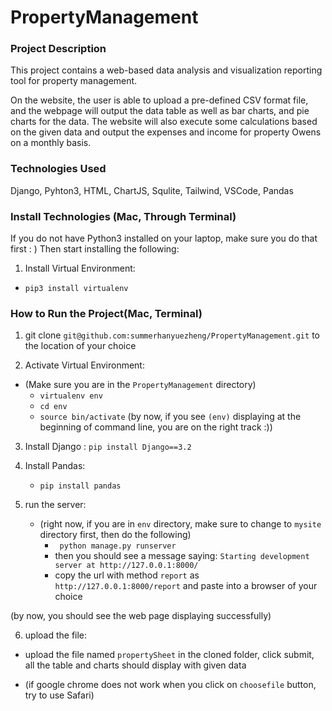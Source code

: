 # PropertyManagement
### Project Description
This project contains a web-based data analysis and visualization reporting tool for property management. 

On the website, the user is able to upload a pre-defined CSV format file, and the webpage will output the data table as well as bar charts, and pie charts for the data. The website will also execute some calculations based on the given data and output the expenses and income for property Owens on a monthly basis. 

### Technologies Used
Django, Pyhton3, HTML, ChartJS, Squlite, Tailwind, VSCode, Pandas

### Install Technologies (Mac, Through Terminal)
If you do not have Python3 installed on your laptop, make sure you do that first : )
Then start installing the following:

1. Install Virtual Environment: 
  * `pip3 install virtualenv`


### How to Run the Project(Mac, Terminal)
1. git clone `git@github.com:summerhanyuezheng/PropertyManagement.git` to the location of your choice

2. Activate Virtual Environment: 
  - (Make sure you are in the `PropertyManagement` directory)
    * `virtualenv env`
    * `cd env`
    * `source bin/activate`
(by now, if you see `(env)` displaying at the beginning of command line, you are on the right track :))
  
3. Install Django :
   `pip install Django==3.2`
  
4. Install Pandas:
    * `pip install pandas`
    
5. run the server:
   - (right now, if you are in `env` directory, make sure to change to `mysite` directory first, then do the following)
     * ` python manage.py runserver`
     * then you should see a message saying: `Starting development server at http://127.0.0.1:8000/`
     * copy the url with method `report` as `http://127.0.0.1:8000/report` and paste into a browser of your choice
     
     
(by now, you should see the web page displaying successfully)

6. upload the file:
 * upload the file named `propertySheet` in the cloned folder, click submit, all the table and charts should display with given data 
 - (if google chrome does not work when you click on `choosefile` button, try to use Safari)
   

